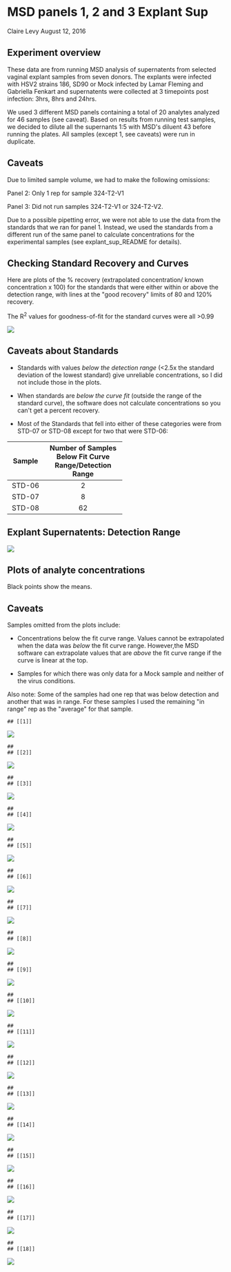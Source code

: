 MSD panels 1, 2 and 3 Explant Sup
================
Claire Levy
August 12, 2016

Experiment overview
-------------------

These data are from running MSD analysis of supernatents from selected vaginal explant samples from seven donors. The explants were infected with HSV2 strains 186, SD90 or Mock infected by Lamar Fleming and Gabriella Fenkart and supernatents were collected at 3 timepoints post infection: 3hrs, 8hrs and 24hrs.

We used 3 different MSD panels containing a total of 20 analytes analyzed for 46 samples (see caveat). Based on results from running test samples, we decided to dilute all the supernants 1:5 with MSD's diluent 43 before running the plates. All samples (except 1, see caveats) were run in duplicate.

Caveats
-------

Due to limited sample volume, we had to make the following omissions:

Panel 2: Only 1 rep for sample 324-T2-V1

Panel 3: Did not run samples 324-T2-V1 or 324-T2-V2.

Due to a possible pipetting error, we were not able to use the data from the standards that we ran for panel 1. Instead, we used the standards from a different run of the same panel to calculate concentrations for the experimental samples (see explant\_sup\_README for details).

Checking Standard Recovery and Curves
-------------------------------------

Here are plots of the % recovery (extrapolated concentration/ known concentration x 100) for the standards that were either within or above the detection range, with lines at the "good recovery" limits of 80 and 120% recovery.

The R<sup>2</sup> values for goodness-of-fit for the standard curves were all &gt;0.99

![](MSD_panels_1_2_3_explant_sup_analysis_files/figure-markdown_github/standards-1.png)

Caveats about Standards
-----------------------

-   Standards with values *below the detection range* (&lt;2.5x the standard deviation of the lowest standard) give unreliable concentrations, so I did not include those in the plots.

-   When standards are *below the curve fit* (outside the range of the standard curve), the software does not calculate concentrations so you can't get a percent recovery.

-   Most of the Standards that fell into either of these categories were from STD-07 or STD-08 except for two that were STD-06:

<table style="width:53%;">
<colgroup>
<col width="12%" />
<col width="40%" />
</colgroup>
<thead>
<tr class="header">
<th align="center">Sample</th>
<th align="center">Number of Samples Below Fit Curve Range/Detection Range</th>
</tr>
</thead>
<tbody>
<tr class="odd">
<td align="center">STD-06</td>
<td align="center">2</td>
</tr>
<tr class="even">
<td align="center">STD-07</td>
<td align="center">8</td>
</tr>
<tr class="odd">
<td align="center">STD-08</td>
<td align="center">62</td>
</tr>
</tbody>
</table>

Explant Supernatents: Detection Range
-------------------------------------

![](MSD_panels_1_2_3_explant_sup_analysis_files/figure-markdown_github/checking%20detection%20range-1.png)

Plots of analyte concentrations
-------------------------------

Black points show the means.

Caveats
-------

Samples omitted from the plots include:

-   Concentrations below the fit curve range. Values cannot be extrapolated when the data was *below* the fit curve range. However,the MSD software can extrapolate values that are *above* the fit curve range if the curve is linear at the top.

-   Samples for which there was only data for a Mock sample and neither of the virus conditions.

Also note: Some of the samples had one rep that was below detection and another that was in range. For these samples I used the remaining "in range" rep as the "average" for that sample.

    ## [[1]]

![](MSD_panels_1_2_3_explant_sup_analysis_files/figure-markdown_github/samples%20plots-1.png)

    ## 
    ## [[2]]

![](MSD_panels_1_2_3_explant_sup_analysis_files/figure-markdown_github/samples%20plots-2.png)

    ## 
    ## [[3]]

![](MSD_panels_1_2_3_explant_sup_analysis_files/figure-markdown_github/samples%20plots-3.png)

    ## 
    ## [[4]]

![](MSD_panels_1_2_3_explant_sup_analysis_files/figure-markdown_github/samples%20plots-4.png)

    ## 
    ## [[5]]

![](MSD_panels_1_2_3_explant_sup_analysis_files/figure-markdown_github/samples%20plots-5.png)

    ## 
    ## [[6]]

![](MSD_panels_1_2_3_explant_sup_analysis_files/figure-markdown_github/samples%20plots-6.png)

    ## 
    ## [[7]]

![](MSD_panels_1_2_3_explant_sup_analysis_files/figure-markdown_github/samples%20plots-7.png)

    ## 
    ## [[8]]

![](MSD_panels_1_2_3_explant_sup_analysis_files/figure-markdown_github/samples%20plots-8.png)

    ## 
    ## [[9]]

![](MSD_panels_1_2_3_explant_sup_analysis_files/figure-markdown_github/samples%20plots-9.png)

    ## 
    ## [[10]]

![](MSD_panels_1_2_3_explant_sup_analysis_files/figure-markdown_github/samples%20plots-10.png)

    ## 
    ## [[11]]

![](MSD_panels_1_2_3_explant_sup_analysis_files/figure-markdown_github/samples%20plots-11.png)

    ## 
    ## [[12]]

![](MSD_panels_1_2_3_explant_sup_analysis_files/figure-markdown_github/samples%20plots-12.png)

    ## 
    ## [[13]]

![](MSD_panels_1_2_3_explant_sup_analysis_files/figure-markdown_github/samples%20plots-13.png)

    ## 
    ## [[14]]

![](MSD_panels_1_2_3_explant_sup_analysis_files/figure-markdown_github/samples%20plots-14.png)

    ## 
    ## [[15]]

![](MSD_panels_1_2_3_explant_sup_analysis_files/figure-markdown_github/samples%20plots-15.png)

    ## 
    ## [[16]]

![](MSD_panels_1_2_3_explant_sup_analysis_files/figure-markdown_github/samples%20plots-16.png)

    ## 
    ## [[17]]

![](MSD_panels_1_2_3_explant_sup_analysis_files/figure-markdown_github/samples%20plots-17.png)

    ## 
    ## [[18]]

![](MSD_panels_1_2_3_explant_sup_analysis_files/figure-markdown_github/samples%20plots-18.png)
